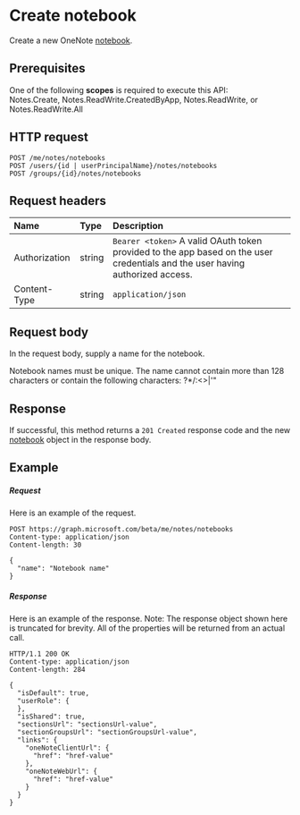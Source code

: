 # Create notebook

Create a new OneNote [notebook](../resources/notebook.md).
## Prerequisites
One of the following **scopes** is required to execute this API:   
Notes.Create, Notes.ReadWrite.CreatedByApp, Notes.ReadWrite, or Notes.ReadWrite.All
## HTTP request
<!-- { "blockType": "ignored" } -->
```http
POST /me/notes/notebooks
POST /users/{id | userPrincipalName}/notes/notebooks
POST /groups/{id}/notes/notebooks
```
## Request headers
| Name       | Type | Description|
|:---------------|:--------|:----------|
| Authorization  | string  | `Bearer <token>` A valid OAuth token provided to the app based on the user credentials and the user having authorized access. |
| Content-Type | string | `application/json` |

## Request body
In the request body, supply a name for the notebook. 

Notebook names must be unique. The name cannot contain more than 128 characters or contain the following characters:  ?*\/:<>|'"


## Response
If successful, this method returns a `201 Created` response code and the new [notebook](../resources/notebook.md) object in the response body.

## Example
##### Request
Here is an example of the request.
<!-- {
  "blockType": "request",
  "name": "create_notebook_from_notes"
}-->
```http
POST https://graph.microsoft.com/beta/me/notes/notebooks
Content-type: application/json
Content-length: 30

{
  "name": "Notebook name"
}
```

##### Response
Here is an example of the response. Note: The response object shown here is truncated for brevity. All of the properties will be returned from an actual call.
<!-- {
  "blockType": "response",
  "truncated": true,
  "@odata.type": "microsoft.graph.notebook"
} -->
```http
HTTP/1.1 200 OK
Content-type: application/json
Content-length: 284

{
  "isDefault": true,
  "userRole": {
  },
  "isShared": true,
  "sectionsUrl": "sectionsUrl-value",
  "sectionGroupsUrl": "sectionGroupsUrl-value",
  "links": {
    "oneNoteClientUrl": {
      "href": "href-value"
    },
    "oneNoteWebUrl": {
      "href": "href-value"
    }
  }
}
```

<!-- uuid: 8fcb5dbc-d5aa-4681-8e31-b001d5168d79
2015-10-25 14:57:30 UTC -->
<!-- {
  "type": "#page.annotation",
  "description": "Create Notebook",
  "keywords": "",
  "section": "documentation",
  "tocPath": ""
}-->